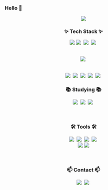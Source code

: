 ### Hello 👋

<!--
**ych95/ych95** is a ✨ _special_ ✨ repository because its `README.md` (this file) appears on your GitHub profile.

Here are some ideas to get you started:

- 🔭 I’m currently working on ...
- 🌱 I’m currently learning ...
- 👯 I’m looking to collaborate on ...
- 🤔 I’m looking for help with ...
- 💬 Ask me about ...
- 📫 How to reach me: ...
- 😄 Pronouns: ...
- ⚡ Fun fact: ...
-->
<!--타이틀 부분-->
<div align="center">
  <img src="https://capsule-render.vercel.app/api?type=Venom&color=gradient&height=100&section=header&text=WelcomeToMyGitHub!&fontSize=50&fontColor=007396" />
</div>

<!--내용 부분-->
<h3 align="center">✨ Tech Stack ✨</h3>
<div align="center">
  <img src="https://img.shields.io/badge/java-007396?style=for-the-badge&logo=oracle&logoColor=20232a">
  <img src="https://img.shields.io/badge/javascript-F7DF1E.svg?style=for-the-badge&logo=javascript&logoColor=20232a" />&nbsp
  <img src="https://img.shields.io/badge/html5-E34F26.svg?style=for-the-badge&logo=html5&logoColor=20232a" />&nbsp
  <img src="https://img.shields.io/badge/css3-1572B6.svg?style=for-the-badge&logo=css3&logoColor=20232a" />&nbsp
</div>

<div align="center">

</div>

<br>
<br>

<div align="center">
  <img src="https://img.shields.io/badge/python-3670A0?style=for-the-badge&logo=python&logoColor=white" />&nbsp
</div>

<br>
<br>

<div align="center">
  <img src="https://img.shields.io/badge/pandas-150458.svg?style=for-the-badge&logo=pandas&logoColor=white" />&nbsp
  <img src="https://img.shields.io/badge/numpy-4d77cf.svg?style=for-the-badge&logo=numpy&logoColor=white" />&nbsp
  <img src="https://img.shields.io/badge/tensorflow-FF6F00.svg?style=for-the-badge&logo=tensorflow&logoColor=white" />&nbsp
  <img src="https://img.shields.io/badge/scikitlearn-F7931E?style=for-the-badge&logo=scikitlearn&logoColor=white" />&nbsp
  <img src="https://img.shields.io/badge/opencv-5C3EE8.svg?style=for-the-badge&logo=opencv&logoColor=white" />&nbsp
</div>

<h3 align="center">📚 Studying 📚</h3>
<div align="center">
  <img src="https://img.shields.io/badge/spring-6DB33F?style=for-the-badge&logo=spring&logoColor=white" />&nbsp
  <img src="https://img.shields.io/badge/springboot-6DB33F?style=for-the-badge&logo=springboot&logoColor=white" />&nbsp
  <img src="https://img.shields.io/badge/amazonaws-232F3E?style=for-the-badge&logo=amazonaws&logoColor=white" />&nbsp
</div>

<br>
<br>

<h3 align="center">🛠 Tools 🛠</h3>
<div align="center">
  <img src="https://img.shields.io/badge/git-F05033.svg?style=for-the-badge&logo=git&logoColor=white" />&nbsp
  <img src="https://img.shields.io/badge/github-181717.svg?style=for-the-badge&logo=github&logoColor=white" />&nbsp
   <img src="https://img.shields.io/badge/eclipseide-2C2255?style=for-the-badge&logo=eclipseide&logoColor=white" />&nbsp
  <img src="https://img.shields.io/badge/spyderide-FF0000.svg?style=for-the-badge&logo=spyderide&logoColor=white" />&nbsp
</div>

<div align="center">
  <img src="https://img.shields.io/badge/MySQL-4479A1?style=for-the-badge&logo=MySQL&logoColor=white">
  <img src="https://img.shields.io/badge/apachetomcat-F8DC75?style=for-the-badge&logo=apachetomcat&logoColor=white">
</div>

<br>
<br>

<h3 align="center">📫 Contact 📫</h3>
<div align="center">
    <img src="https://img.shields.io/badge/ckksa111@naver.com-03C75A?style=for-the-badge&logo=naver&logoColor=white" />&nbsp
    <img src="https://img.shields.io/badge/ckksa111@gmail.com-D14836?style=for-the-badge&logo=gmail&logoColor=white"/>&nbsp
</div>
